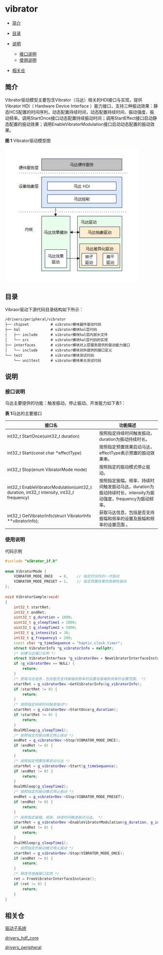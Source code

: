 # vibrator

- [简介](##简介)
- [目录](##目录)
- [说明](##说明)
  - [接口说明](###接口说明)
  - [使用说明](###使用说明)

- [相关仓](##相关仓)

## 简介

Vibrator驱动模型主要包含Vibrator（马达）相关的HDI接口与实现，提供Vibrator HDI（ Hardware Device Interface ）能力接口，支持三种振动效果：静态HCS配置的时间序列，动态配置持续时间，动态配置持续时间、振动强度、振动频率。调用StartOnce接口动态配置持续振动时间；调用StartEffect接口启动静态配置的振动效果；调用EnableVibratorModulation接口启动动态配置的振动效果。

**图 1** Vibrator驱动模型图

![Vibrator驱动模型图](figures/Vibrator%E9%A9%B1%E5%8A%A8%E6%A8%A1%E5%9E%8B%E5%9B%BE.png)

## 目录

Vibraor驱动下源代码目录结构如下所示：

```
/drivers/peripheral/vibrator
├── chipset          # vibrator模块器件驱动代码
├── hal              # vibrator模块hal层代码
│   ├── include      # vibrator模块hal层内部头文件
│   └── src          # vibrator模块hal层代码的实现
├── interfaces       # vibrator模块对上层服务提供的驱动能力接口
│   └── include      # vibrator模块对外提供的接口定义
└── test             # vibrator模块测试代码
    └── unittest     # vibrator模块单元测试代码
```

## 说明

### 接口说明

马达主要提供的功能：触发振动，停止振动。开发能力如下表1：

**表 1**马达的主要接口

| 接口名                                                       | 功能描述                                                     |
| ------------------------------------------------------------ | ------------------------------------------------------------ |
| int32_t  StartOnce(uint32_t duration)                        | 按照指定持续时间触发振动，duration为振动持续时长。           |
| int32_t  Start(const char *effectType)                       | 按照指定预置效果启动马达，effectType表示预置的振动效果串。   |
| int32_t  Stop(enum VibratorMode mode)                        | 按照指定的振动模式停止振动。                                 |
| int32_t EnableVibratorModulation(uint32_t duration, int32_t intensity, int32_t frequency) | 按照指定振幅，频率、持续时间触发振动马达，duration为振动持续时长，intensity为振动强度，frequency为振动频率。 |
| int32_t GetVibratorInfo(struct VibratorInfo **vibratorInfo); | 获取马达信息，包括是否支持振幅和频率的设置及振幅和频率的设置范围 。 |

### 使用说明

代码示例

```c++
#include "vibrator_if.h"

enum VibratorMode {
    VIBRATOR_MODE_ONCE   = 0,    // 指定时间内的一次振动
    VIBRATOR_MODE_PRESET = 1,    // 指定预置效果的周期性振动
};

void VibratorSample(void)
{
    int32_t startRet;
    int32_t endRet;
    uint32_t g_duration = 1000;
    uint32_t g_sleepTime1 = 2000;
    uint32_t g_sleepTime2 = 5000;
    int32_t g_intensity1 = 30;
    int32_t g_frequency1 = 200;
    const char *g_timeSequence = "haptic.clock.timer";
    struct VibratorInfo *g_vibratorInfo = nullptr;
    /* 创建马达接口实例 */
    struct VibratorInterface *g_vibratorDev = NewVibratorInterfaceInstance();
    if (g_vibratorDev == NULL) {
        return;
    }
    /* 获取马达信息，包括是否支持振幅和频率的设置及振幅和频率的设置范围。 */
    startRet = g_vibratorDev->GetVibratorInfo(&g_vibratorInfo);
    if (startRet != 0) {
        return;
    }
    /* 按照指定持续时间触发振动*/
    startRet = g_vibratorDev->StartOnce(g_duration);
    if (startRet != 0) {
        return;
    }
    OsalMSleep(g_sleepTime1);
    /* 按照指定的振动模式停止振动 */
    endRet = g_vibratorDev->Stop(VIBRATOR_MODE_ONCE);
    if (endRet != 0) {
        return;
    }
    /* 按照指定预置效果启动马达 */
    startRet = g_vibratorDev->Start(g_timeSequence);
    if (endRet != 0) {
        return;
    }
    OsalMSleep(g_sleepTime2);
    /* 按照指定的振动模式停止振动 */
    endRet = g_vibratorDev->Stop(VIBRATOR_MODE_PRESET);
    if (endRet != 0) {
        return;
    }
    /* 按照指定振幅，频率、持续时间触发振动马达。 */
    startRet = g_vibratorDev->EnableVibratorModulation(g_duration, g_intensity1, g_frequency1);
    if (endRet != 0) {
        return;
    }
    OsalMSleep(g_sleepTime1);
    /* 按照指定的振动模式停止振动 */
    startRet = g_vibratorDev->Stop(VIBRATOR_MODE_ONCE);
    if (endRet != 0) {
        return;
    }
    /* 释放传感器接口实例 */
    ret = FreeVibratorInterfaceInstance();
    if (ret != 0) {
        return;
    }
}
```

## 相关仓

[驱动子系统](https://gitee.com/openharmony/docs/blob/master/zh-cn/readme/%E9%A9%B1%E5%8A%A8%E5%AD%90%E7%B3%BB%E7%BB%9F.md)

[drivers_hdf_core](https://gitee.com/openharmony/drivers_hdf_core/blob/master/README_zh.md)

[drivers_peripheral](https://gitee.com/openharmony/drivers_peripheral)